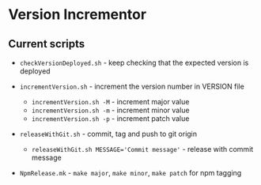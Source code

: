 # Version Incrementor

## Current scripts

- `checkVersionDeployed.sh` - keep checking that the expected version is deployed
- `incrementVersion.sh` - increment the version number in VERSION file
  - `incrementVersion.sh -M` - increment major value
  - `incrementVersion.sh -m` - increment minor value
  - `incrementVersion.sh -p` - increment patch value
- `releaseWithGit.sh` - commit, tag and push to git origin

  - `releaseWithGit.sh MESSAGE='Commit message'` - release with commit message

- `NpmRelease.mk` - `make major`, `make minor`, `make patch` for npm tagging
